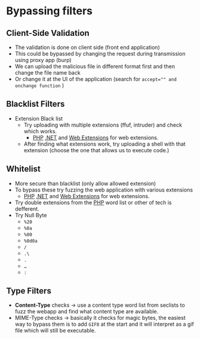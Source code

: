# Bypassing filters

## Client-Side Validation

* The validation is done on client side (front end application)
* This could be bypassed by changing the request during transmission using proxy app (burp)
* We can upload the malicious file in different format first and then change the file name back
* Or change it at the UI of the application (search for `accept="" and onchange function` )

## Blacklist Filters

* Extension Black list
  * Try uploading with multiple extensions (ffuf, intruder) and check which works.
    * [PHP](https://github.com/swisskyrepo/PayloadsAllTheThings/blob/master/Upload%20Insecure%20Files/Extension%20PHP/extensions.lst) [.NET](https://github.com/swisskyrepo/PayloadsAllTheThings/tree/master/Upload%20Insecure%20Files/Extension%20ASP) and [Web Extensions](https://github.com/danielmiessler/SecLists/blob/master/Discovery/Web-Content/web-extensions.txt) for web extensions.
  * After finding what extensions work, try uploading a shell with that extension (choose the one that allows us to execute code.)

## Whitelist

* More secure than blacklist (only allow allowed extension)
* To bypass these try fuzzing the web application with various extensions
  * [PHP](https://github.com/swisskyrepo/PayloadsAllTheThings/blob/master/Upload%20Insecure%20Files/Extension%20PHP/extensions.lst) [.NET](https://github.com/swisskyrepo/PayloadsAllTheThings/tree/master/Upload%20Insecure%20Files/Extension%20ASP) and [Web Extensions](https://github.com/danielmiessler/SecLists/blob/master/Discovery/Web-Content/web-extensions.txt) for web extensions.
* Try double extensions from the [PHP](https://github.com/swisskyrepo/PayloadsAllTheThings/blob/master/Upload%20Insecure%20Files/Extension%20PHP/extensions.lst) word list or other of tech is defferent.
* Try Null Byte
  * `%20`
  * `%0a`
  * `%00`
  * `%0d0a`
  * `/`
  * `.\`
  * `.`
  * `…`
  * `:`

## Type Filters

* **Content-Type** checks -> use a content type word list from seclists to fuzz the webapp and find what content type are available.
* MIME-Type checks -> basically it checks for magic bytes, the easiest way to bypass them is to add `GIF8` at the start and it will interpret as a gif file which will still be executable.

